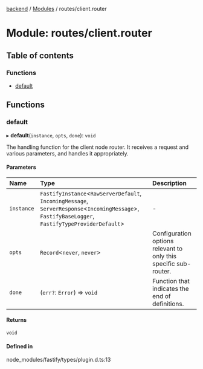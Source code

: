 [backend](../README.md) / [Modules](../modules.md) / routes/client.router

# Module: routes/client.router

## Table of contents

### Functions

- [default](routes_client_router.md#default)

## Functions

### default

▸ **default**(`instance`, `opts`, `done`): `void`

The handling function for the client node router.
It receives a request and various parameters, and handles it appropriately.

#### Parameters

| Name | Type | Description |
| :------ | :------ | :------ |
| `instance` | `FastifyInstance`<`RawServerDefault`, `IncomingMessage`, `ServerResponse`<`IncomingMessage`\>, `FastifyBaseLogger`, `FastifyTypeProviderDefault`\> | - |
| `opts` | `Record`<`never`, `never`\> | Configuration options relevant to only this specific sub-router. |
| `done` | (`err?`: `Error`) => `void` | Function that indicates the end of definitions. |

#### Returns

`void`

#### Defined in

node_modules/fastify/types/plugin.d.ts:13
